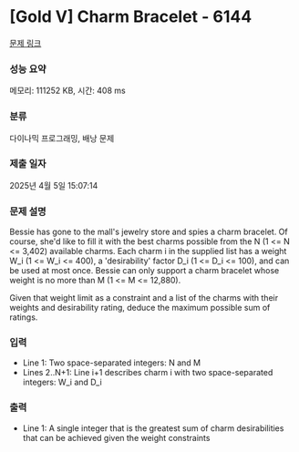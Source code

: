 # [Gold V] Charm Bracelet - 6144 

[문제 링크](https://www.acmicpc.net/problem/6144) 

### 성능 요약

메모리: 111252 KB, 시간: 408 ms

### 분류

다이나믹 프로그래밍, 배낭 문제

### 제출 일자

2025년 4월 5일 15:07:14

### 문제 설명

<p>Bessie has gone to the mall's jewelry store and spies a charm bracelet. Of course, she'd like to fill it with the best charms possible from the N (1 <= N <= 3,402) available charms. Each charm i in the supplied list has a weight W_i (1 <= W_i <= 400), a 'desirability' factor D_i (1 <= D_i <= 100), and can be used at most once.  Bessie can only support a charm bracelet whose weight is no more than M (1 <= M <= 12,880).</p>

<p>Given that weight limit as a constraint and a list of the charms with their weights and desirability rating, deduce the maximum possible sum of ratings.</p>

### 입력 

 <ul>
	<li>Line 1: Two space-separated integers: N and M</li>
	<li>Lines 2..N+1: Line i+1 describes charm i with two space-separated integers: W_i and D_i</li>
</ul>

<p> </p>

### 출력 

 <ul>
	<li>Line 1: A single integer that is the greatest sum of charm desirabilities that can be achieved given the weight constraints</li>
</ul>

<p> </p>

